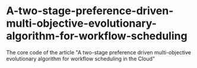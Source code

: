 # A-two-stage-preference-driven-multi-objective-evolutionary-algorithm-for-workflow-scheduling
The core code of the article "A two-stage preference driven multi-objective evolutionary algorithm for workflow scheduling in the Cloud"
